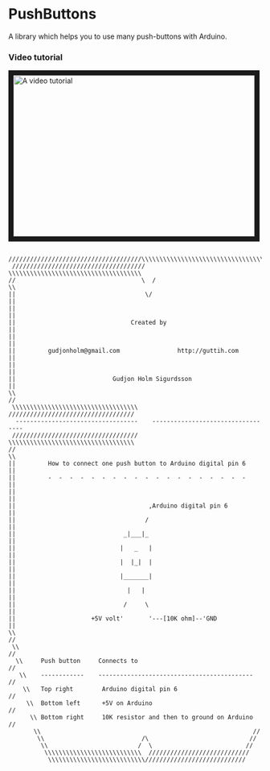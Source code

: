 PushButtons
===========
A library which helps you to use many push-buttons with Arduino.

<h3>Video tutorial</h3>
<a href="http://www.youtube.com/watch?feature=player_embedded&v=EDUDoRcx998
" target="_blank"><img src="http://img.youtube.com/vi/EDUDoRcx998/0.jpg" 
alt="A video tutorial" width="480" height="320" border="10" title="Click here to view the video tutorial" /></a>


      /////////////////////////////////////\\\\\\\\\\\\\\\\\\\\\\\\\\\\\\\\\\\\\
     /////////////////////////////////////  \\\\\\\\\\\\\\\\\\\\\\\\\\\\\\\\\\\\\
    //                                   \  /                                   \\
    ||                                    \/                                    ||
    ||                                                                          ||
    ||                                Created by                                ||
    ||                                                                          ||
    ||         gudjonholm@gmail.com                http://guttih.com            ||
    ||                                                                          ||
    ||                           Gudjon Holm Sigurdsson                         ||
    \\                                                                          //
     \\\\\\\\\\\\\\\\\\\\\\\\\\\\\\\\\\\      /////////////////////////////////// 
      ----------------------------------    ----------------------------------   
     ///////////////////////////////////      \\\\\\\\\\\\\\\\\\\\\\\\\\\\\\\\\\\ 
    //                                                                          \\
    ||         How to connect one push button to Arduino digital pin 6          ||
    ||         -  -  -  -  -  -  -  -  -  -  -  -  -  -  -  -  -  -  -          ||
    ||                                                                          ||
    ||                                     ,Arduino digital pin 6               ||
    ||                                    /                                     ||
    ||                              _|___|_                                     ||
    ||                             |   _   |                                    ||
    ||                             |  |_|  |                                    ||
    ||                             |_______|                                    ||
    ||                               |   |                                      ||
    ||                              /     \                                     ||
    ||                     +5V volt'       '---[10K ohm]--'GND                  ||
    \\                                                                         //
     \\                                                                       //
      \\     Push button     Connects to                                     //
       \\    ------------    -------------------------------------------    //
        \\   Top right        Arduino digital pin 6                        //
         \\  Bottom left      +5V on Arduino                              //
          \\ Bottom right     10K resistor and then to ground on Arduino //
           \\                                                           //
            \\                           /\                            //
             \\                         /  \                          //
              \\\\\\\\\\\\\\\\\\\\\\\\\\\  ////////////////////////////
               \\\\\\\\\\\\\\\\\\\\\\\\\\\////////////////////////////
